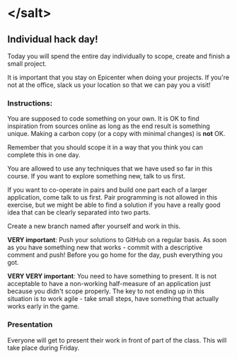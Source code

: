 # &lt;/salt&gt;

## Individual hack day!

Today you will spend the entire day individually to scope, create and finish a small project.

It is important that you stay on Epicenter when doing your projects. If you're not at the office, slack us your location so that we can pay you a visit!

### Instructions:

You are supposed to code something on your own. It is OK to find inspiration from sources online as long as the end result is something unique. Making a carbon copy (or a copy with minimal changes) is __not__ OK.

Remember that you should scope it in a way that you think you can complete this in one day.

You are allowed to use any techniques that we have used so far in this course. If you want to explore something new, talk to us first.

If you want to co-operate in pairs and build one part each of a larger application, come talk to us first. Pair programming is not allowed in this exercise, but we might be able to find a solution if you have a really good idea that can be clearly separated into two parts.

Create a new branch named after yourself and work in this.

__VERY important__: Push your solutions to GitHub on a regular basis. As soon as you have something new that works - commit with a descriptive comment and push! Before you go home for the day, push everything you got.

__VERY VERY important__: You need to have something to present. It is not acceptable to have a non-working half-measure of an application just because you didn't scope properly. The key to not ending up in this situation is to work agile - take small steps, have something that actually works early in the game.

### Presentation
Everyone will get to present their work in front of part of the class. This will take place during Friday.
